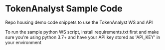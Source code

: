 # TokenAnalyst Sample Code

Repo housing demo code snippets to use the TokenAnalyst WS and API 

To run the sample python WS script, install requirements.txt first and make sure you're using python 3.7+ and have your API key stored as 'API_KEY' in your environment
